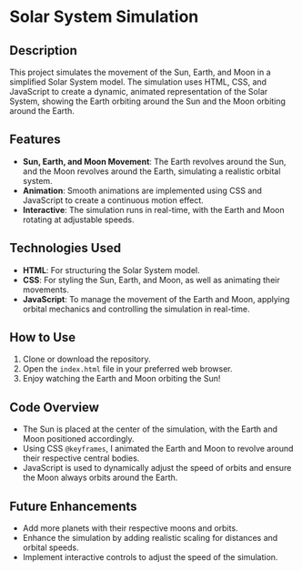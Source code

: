 

# Solar System Simulation

## Description

This project simulates the movement of the Sun, Earth, and Moon in a simplified Solar System model. The simulation uses HTML, CSS, and JavaScript to create a dynamic, animated representation of the Solar System, showing the Earth orbiting around the Sun and the Moon orbiting around the Earth.

## Features

* **Sun, Earth, and Moon Movement**: The Earth revolves around the Sun, and the Moon revolves around the Earth, simulating a realistic orbital system.
* **Animation**: Smooth animations are implemented using CSS and JavaScript to create a continuous motion effect.
* **Interactive**: The simulation runs in real-time, with the Earth and Moon rotating at adjustable speeds.

## Technologies Used

* **HTML**: For structuring the Solar System model.
* **CSS**: For styling the Sun, Earth, and Moon, as well as animating their movements.
* **JavaScript**: To manage the movement of the Earth and Moon, applying orbital mechanics and controlling the simulation in real-time.

## How to Use

1. Clone or download the repository.
2. Open the `index.html` file in your preferred web browser.
3. Enjoy watching the Earth and Moon orbiting the Sun!

## Code Overview

* The Sun is placed at the center of the simulation, with the Earth and Moon positioned accordingly.
* Using CSS `@keyframes`, I animated the Earth and Moon to revolve around their respective central bodies.
* JavaScript is used to dynamically adjust the speed of orbits and ensure the Moon always orbits around the Earth.

## Future Enhancements

* Add more planets with their respective moons and orbits.
* Enhance the simulation by adding realistic scaling for distances and orbital speeds.
* Implement interactive controls to adjust the speed of the simulation.
